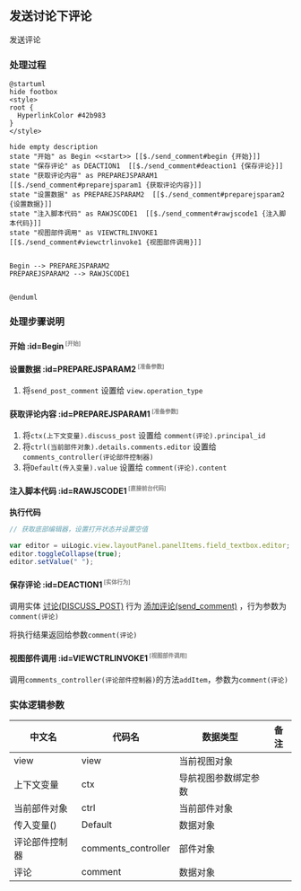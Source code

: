 ## 发送讨论下评论 <!-- {docsify-ignore-all} -->

   发送评论

### 处理过程

```plantuml
@startuml
hide footbox
<style>
root {
  HyperlinkColor #42b983
}
</style>

hide empty description
state "开始" as Begin <<start>> [[$./send_comment#begin {开始}]]
state "保存评论" as DEACTION1  [[$./send_comment#deaction1 {保存评论}]]
state "获取评论内容" as PREPAREJSPARAM1  [[$./send_comment#preparejsparam1 {获取评论内容}]]
state "设置数据" as PREPAREJSPARAM2  [[$./send_comment#preparejsparam2 {设置数据}]]
state "注入脚本代码" as RAWJSCODE1  [[$./send_comment#rawjscode1 {注入脚本代码}]]
state "视图部件调用" as VIEWCTRLINVOKE1  [[$./send_comment#viewctrlinvoke1 {视图部件调用}]]


Begin --> PREPAREJSPARAM2
PREPAREJSPARAM2 --> RAWJSCODE1


@enduml
```


### 处理步骤说明

#### 开始 :id=Begin<sup class="footnote-symbol"> <font color=gray size=1>[开始]</font></sup>




#### 设置数据 :id=PREPAREJSPARAM2<sup class="footnote-symbol"> <font color=gray size=1>[准备参数]</font></sup>



1. 将`send_post_comment` 设置给  `view.operation_type`

#### 获取评论内容 :id=PREPAREJSPARAM1<sup class="footnote-symbol"> <font color=gray size=1>[准备参数]</font></sup>



1. 将`ctx(上下文变量).discuss_post` 设置给  `comment(评论).principal_id`
2. 将`ctrl(当前部件对象).details.comments.editor` 设置给  `comments_controller(评论部件控制器)`
3. 将`Default(传入变量).value` 设置给  `comment(评论).content`

#### 注入脚本代码 :id=RAWJSCODE1<sup class="footnote-symbol"> <font color=gray size=1>[直接前台代码]</font></sup>



<p class="panel-title"><b>执行代码</b></p>

```javascript
// 获取底部编辑器，设置打开状态并设置空值

var editor = uiLogic.view.layoutPanel.panelItems.field_textbox.editor;
editor.toggleCollapse(true);
editor.setValue(" ");
```

#### 保存评论 :id=DEACTION1<sup class="footnote-symbol"> <font color=gray size=1>[实体行为]</font></sup>



调用实体 [讨论(DISCUSS_POST)](module/Team/discuss_post.md) 行为 [添加评论(send_comment)](module/Team/discuss_post#行为) ，行为参数为`comment(评论)`

将执行结果返回给参数`comment(评论)`

#### 视图部件调用 :id=VIEWCTRLINVOKE1<sup class="footnote-symbol"> <font color=gray size=1>[视图部件调用]</font></sup>



调用`comments_controller(评论部件控制器)`的方法`addItem`，参数为`comment(评论)`


### 实体逻辑参数

|    中文名   |    代码名    |  数据类型      |备注 |
| --------| --------| --------  | --------   |
|view|view|当前视图对象||
|上下文变量|ctx|导航视图参数绑定参数||
|当前部件对象|ctrl|当前部件对象||
|传入变量(<i class="fa fa-check"/></i>)|Default|数据对象||
|评论部件控制器|comments_controller|部件对象||
|评论|comment|数据对象||
